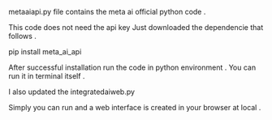 metaaiapi.py file contains the meta ai official python code .

This code does not need the api key
Just downloaded the dependencie that follows . 

pip install meta_ai_api

After successful installation run the code in python environment .
You can run it in terminal itself .

I also updated the integratedaiweb.py

Simply you can run and a web interface is created in your browser at local .
